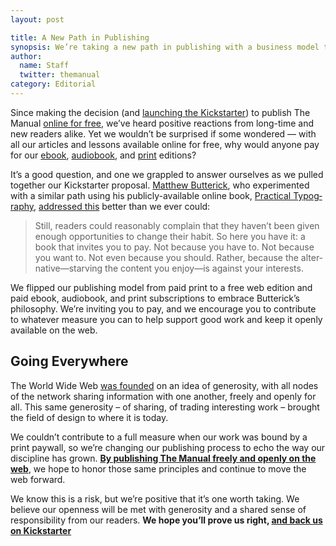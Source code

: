 ```yaml
---
layout: post

title: A New Path in Publishing
synopsis: We’re taking a new path in publishing with a business model that invites you to pay – find out why we’re willing to take the risk and embrace the concept of willing generosity.
author:
  name: Staff
  twitter: themanual
category: Editorial
---
```


Since making the decision (and [launching the Kickstarter][ks]) to publish The Manual [online for free][site], we’ve heard positive reactions from long-time and new readers alike. Yet we wouldn’t be surprised if some wondered — with all our articles and lessons available online for free, why would anyone pay for our [ebook][ebook], [audiobook][audiobook], and [print][issue-4] editions?

It’s a good question, and one we grappled to answer ourselves as we pulled together our Kickstarter proposal. [Matthew Butterick][butterick], who experimented with a similar path using his publicly-available online book, [Prac­ti­cal Ty­pog­ra­phy][practical-typography], [addressed this][butterick-post] better than we ever could:

> Still, read­ers could rea­son­ably com­plain that they haven’t been given enough op­por­tu­ni­ties to change their habit. So here you have it: a book that in­vites you to pay. Not be­cause you have to. Not be­cause you want to. Not even be­cause you should. Rather, be­cause the al­ter­na­tive—starv­ing the con­tent you en­joy—is against your interests.

We flipped our publishing model from paid print to a free web edition and paid ebook, audiobook, and print subscriptions to embrace Butterick’s philosophy. We’re inviting you to pay, and we encourage you to contribute to whatever measure you can to help support good work and keep it openly available on the web.

## Going Everywhere

The World Wide Web [was founded][www] on an idea of generosity, with all nodes of the network sharing information with one another, freely and openly for all. This same generosity – of sharing, of trading interesting work – brought the field of design to where it is today. 

We couldn’t contribute to a full measure when our work was bound by a print paywall, so we’re changing our publishing process to echo the way our discipline has grown. **[By publishing The Manual freely and openly on the web][site]**, we hope to honor those same principles and continue to move the web forward.

We know this is a risk, but we’re positive that it’s one worth taking. We believe our openness will be met with generosity and a shared sense of responsibility from our readers. **We hope you’ll prove us right, [and back us on Kickstarter][ks]**

[ks]: https://www.kickstarter.com/projects/goodonpaper/the-manual-everywhere
[butterick]: https://twitter.com/mbutterick 
[practical-typography]: http://practicaltypography.com 
[butterick-post]: http://practicaltypography.com/economics-year-one.html
[ebook]: http://blog.themanual.org/2014/10/07/preview-our-new-ebook-edition/
[audiobook]: http://blog.themanual.org/2014/10/02/preview-issue-4-audiobook-by-roman-mars/
[issue-4]: http://blog.themanual.org/2014/09/01/inside-issue-4/
[www]: http://home.web.cern.ch/topics/birth-web
[site]: https://themanual.org

